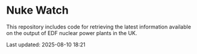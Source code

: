 # Nuke Watch

This repository includes code for retrieving the latest information available on the output of EDF nuclear power plants in the UK.

Last updated: 2025-08-10 18:21
